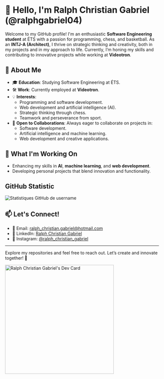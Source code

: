 # 👋 Hello, I'm Ralph Christian Gabriel (@ralphgabriel04)

Welcome to my GitHub profile! I'm an enthusiastic **Software Engineering student** at ÉTS with a passion for programming, chess, and basketball. As an **INTJ-A (Architect)**, I thrive on strategic thinking and creativity, both in my projects and in my approach to life. Currently, I’m honing my skills and contributing to innovative projects while working at **Videotron**.

## 👀 About Me

- 🎓 **Education**: Studying Software Engineering at ÉTS.
- 🛠️ **Work**: Currently employed at **Videotron**.
- 💡 **Interests**:
  - Programming and software development.
  - Web development and artificial intelligence (AI).
  - Strategic thinking through chess.
  - Teamwork and perseverance from sport.
- 🤝 **Open to Collaborations**: Always eager to collaborate on projects in:
  - Software development.
  - Artificial intelligence and machine learning.
  - Web development and creative applications.

## 🌱 What I'm Working On

- Enhancing my skills in **AI**, **machine learning**, and **web development**.
- Developing personal projects that blend innovation and functionality.

## GitHub Statistic
![Statistiques GitHub de username](https://github-readme-stats.vercel.app/api?username=username&show_icons=true&theme=vue)

## 📫 Let's Connect!

- 📧 Email: [ralph_christian.gabriel@hotmail.com](mailto:ralph_christian.gabriel@hotmail.com)
- 💼 LinkedIn: [Ralph Christian Gabriel](https://www.linkedin.com/in/ralph-christian-gabriel-45092021b)
- 📸 Instagram: [@ralph_christian_gabriel](https://www.instagram.com/ralph_christian_gabriel)

---

Explore my repositories and feel free to reach out. Let’s create and innovate together! 🚀

<a href="https://app.daily.dev/ralphchristiangabriel"><img src="https://api.daily.dev/devcards/v2/hjmYHcReYGWOo5ap2Rk9H.png?r=gol" width="356" alt="Ralph Christian Gabriel's Dev Card"/></a>

